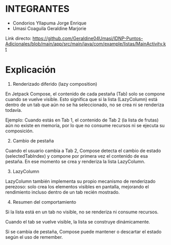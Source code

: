 # INTEGRANTES
- Condorios Yllapuma Jorge Enrique
- Umasi Coaguila Geraldine Marjorie

Link directo: https://github.com/Geraldine04Umasi/IDNP-Puntos-Adicionales/blob/main/app/src/main/java/com/example/listas/MainActivity.kt

# Explicación 

1. Renderizado diferido (lazy composition)

En Jetpack Compose, el contenido de cada pestaña (Tab) solo se compone cuando se vuelve visible.
Esto significa que si la lista (LazyColumn) está dentro de un tab que aún no se ha seleccionado, no se crea ni se renderiza todavía.

Ejemplo:
Cuando estás en Tab 1, el contenido de Tab 2 (la lista de frutas) aún no existe en memoria, por lo que no consume recursos ni se ejecuta su composición.

2. Cambio de pestaña

Cuando el usuario cambia a Tab 2, Compose detecta el cambio de estado (selectedTabIndex) y compone por primera vez el contenido de esa pestaña.
En ese momento se crea y renderiza la lista LazyColumn.

3. LazyColumn

LazyColumn también implementa su propio mecanismo de renderizado perezoso:
solo crea los elementos visibles en pantalla, mejorando el rendimiento incluso dentro de un tab recién mostrado.

4. Resumen del comportamiento

Si la lista está en un tab no visible, no se renderiza ni consume recursos.

Cuando el tab se vuelve visible, la lista se construye dinámicamente.

Si se cambia de pestaña, Compose puede mantener o descartar el estado según el uso de remember.
